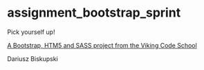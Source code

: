 assignment_bootstrap_sprint
===========================

Pick yourself up!

[A Bootstrap, HTM5 and SASS project from the Viking Code School](http://www.vikingcodeschool.com)

Dariusz Biskupski